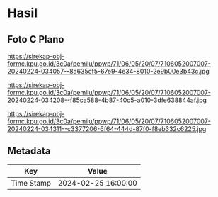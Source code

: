 # Hasil

## Foto C Plano

https://sirekap-obj-formc.kpu.go.id/3c0a/pemilu/ppwp/71/06/05/20/07/7106052007007-20240224-034057--8a635cf5-67e9-4e34-8010-2e9b00e3b43c.jpg

https://sirekap-obj-formc.kpu.go.id/3c0a/pemilu/ppwp/71/06/05/20/07/7106052007007-20240224-034208--f85ca588-4b87-40c5-a010-3dfe638844af.jpg

https://sirekap-obj-formc.kpu.go.id/3c0a/pemilu/ppwp/71/06/05/20/07/7106052007007-20240224-034311--c3377206-6f64-444d-87f0-f8eb332c6225.jpg


## Metadata

| Key        | Value               |
| ---------- | ------------------- |
| Time Stamp | 2024-02-25 16:00:00 |




